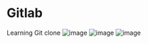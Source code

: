 # Gitlab
Learning Git clone
![image](https://github.com/user-attachments/assets/0598dd21-42a7-4870-b2c8-7d79144c0b01)
![image](https://github.com/user-attachments/assets/868f8403-486e-4119-887b-04872cd6c7b7)
![image](https://github.com/user-attachments/assets/deb117b3-4e4d-4f2e-b5f2-9307a13af3c9)
